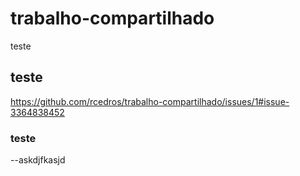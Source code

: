 # trabalho-compartilhado
teste

## teste

https://github.com/rcedros/trabalho-compartilhado/issues/1#issue-3364838452

### teste

--askdjfkasjd
